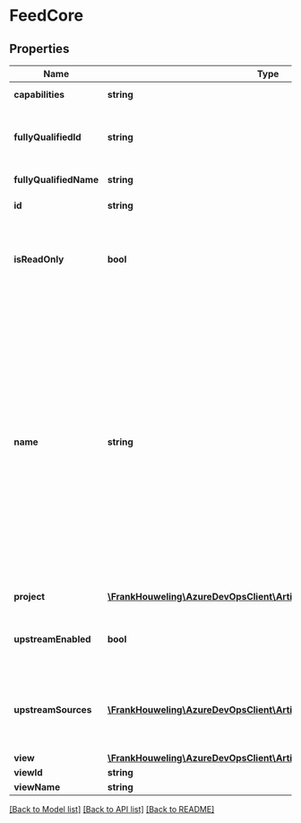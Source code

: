 # FeedCore

## Properties
Name | Type | Description | Notes
------------ | ------------- | ------------- | -------------
**capabilities** | **string** | Supported capabilities of a feed. | [optional] 
**fullyQualifiedId** | **string** | This will either be the feed GUID or the feed GUID and view GUID depending on how the feed was accessed. | [optional] 
**fullyQualifiedName** | **string** | Full name of the view, in feed@view format. | [optional] 
**id** | **string** | A GUID that uniquely identifies this feed. | [optional] 
**isReadOnly** | **bool** | If set, all packages in the feed are immutable.  It is important to note that feed views are immutable; therefore, this flag will always be set for views. | [optional] 
**name** | **string** | A name for the feed. feed names must follow these rules: &lt;list type&#x3D;\&quot;bullet\&quot;&gt;&lt;item&gt;&lt;description&gt; Must not exceed 64 characters &lt;/description&gt;&lt;/item&gt;&lt;item&gt;&lt;description&gt; Must not contain whitespaces &lt;/description&gt;&lt;/item&gt;&lt;item&gt;&lt;description&gt; Must not start with an underscore or a period &lt;/description&gt;&lt;/item&gt;&lt;item&gt;&lt;description&gt; Must not end with a period &lt;/description&gt;&lt;/item&gt;&lt;item&gt;&lt;description&gt; Must not contain any of the following illegal characters: &lt;![CDATA[ @, ~, ;, {, }, \\, +, &#x3D;, &lt;, &gt;, |, /, \\\\, ?, :, &amp;, $, *, \\\&quot;, #, [, ] ]]&gt;&lt;/description&gt;&lt;/item&gt;&lt;/list&gt; | [optional] 
**project** | [**\FrankHouweling\AzureDevOpsClient\Artifacts\Model\ProjectReference**](ProjectReference.md) | The project that this feed is associated with. | [optional] 
**upstreamEnabled** | **bool** | OBSOLETE: This should always be true.  Setting to false will override all sources in UpstreamSources. | [optional] 
**upstreamSources** | [**\FrankHouweling\AzureDevOpsClient\Artifacts\Model\UpstreamSource[]**](UpstreamSource.md) | A list of sources that this feed will fetch packages from.  An empty list indicates that this feed will not search any additional sources for packages. | [optional] 
**view** | [**\FrankHouweling\AzureDevOpsClient\Artifacts\Model\FeedView**](FeedView.md) | Definition of the view. | [optional] 
**viewId** | **string** | View Id. | [optional] 
**viewName** | **string** | View name. | [optional] 

[[Back to Model list]](../README.md#documentation-for-models) [[Back to API list]](../README.md#documentation-for-api-endpoints) [[Back to README]](../README.md)


